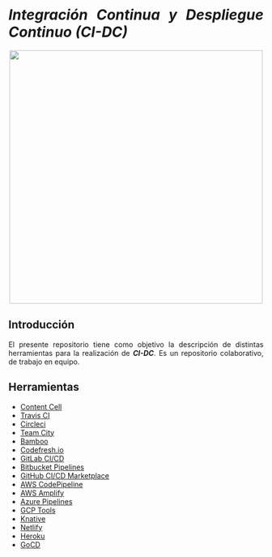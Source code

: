 <div align="justify">

# ___Integración Continua y Despliegue Continuo (CI-DC)___  

<div align="center">
  <img src="https://cybercom.com/images/18.403ac7ba177db4f8d1a35bae/1614864782653/CI_CD_przezroczyste.png" width="500px" />
</div>

## Introducción
  El presente repositorio tiene como objetivo la descripción de distintas herramientas para la realización de ___CI-DC___. Es un repositorio colaborativo, de trabajo en equipo.

## Herramientas

- [Content Cell](content-cell)
- [Travis CI](travis)
- [Circleci](circleci)
- [Team City](team-city)
- [Bamboo](bamboo)
- [Codefresh.io](codefresh)
- [GitLab CI/CD](gitlab-cidc)
- [Bitbucket Pipelines](bitbucket-pipelines)
- [GitHub CI/CD Marketplace](github-cidc)
- [AWS CodePipeline](aws-codePipeline)
- [AWS Amplify](aws-amplify)
- [Azure Pipelines](azure-pipelines)
- [GCP Tools](gcp-tools)
- [Knative](knative)
- [Netlify](neflify)
- [Heroku](heroku)
- [GoCD](gocd)


</div>
